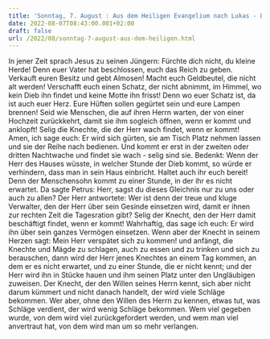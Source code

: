 ```yaml
---
title: 'Sonntag, 7. August : Aus dem Heiligen Evangelium nach Lukas - Lk 12,32-48.'
date: 2022-08-07T08:43:00.001+02:00
draft: false
url: /2022/08/sonntag-7-august-aus-dem-heiligen.html
---
```


In jener Zeit sprach Jesus zu seinen Jüngern: Fürchte dich nicht, du kleine Herde! Denn euer Vater hat beschlossen, euch das Reich zu geben. Verkauft euren Besitz und gebt Almosen! Macht euch Geldbeutel, die nicht alt werden! Verschafft euch einen Schatz, der nicht abnimmt, im Himmel, wo kein Dieb ihn findet und keine Motte ihn frisst! Denn wo euer Schatz ist, da ist auch euer Herz. Eure Hüften sollen gegürtet sein und eure Lampen brennen! Seid wie Menschen, die auf ihren Herrn warten, der von einer Hochzeit zurückkehrt, damit sie ihm sogleich öffnen, wenn er kommt und anklopft! Selig die Knechte, die der Herr wach findet, wenn er kommt! Amen, ich sage euch: Er wird sich gürten, sie am Tisch Platz nehmen lassen und sie der Reihe nach bedienen. Und kommt er erst in der zweiten oder dritten Nachtwache und findet sie wach - selig sind sie. Bedenkt: Wenn der Herr des Hauses wüsste, in welcher Stunde der Dieb kommt, so würde er verhindern, dass man in sein Haus einbricht. Haltet auch ihr euch bereit! Denn der Menschensohn kommt zu einer Stunde, in der ihr es nicht erwartet. Da sagte Petrus: Herr, sagst du dieses Gleichnis nur zu uns oder auch zu allen? Der Herr antwortete: Wer ist denn der treue und kluge Verwalter, den der Herr über sein Gesinde einsetzen wird, damit er ihnen zur rechten Zeit die Tagesration gibt? Selig der Knecht, den der Herr damit beschäftigt findet, wenn er kommt! Wahrhaftig, das sage ich euch: Er wird ihn über sein ganzes Vermögen einsetzen. Wenn aber der Knecht in seinem Herzen sagt: Mein Herr verspätet sich zu kommen! und anfängt, die Knechte und Mägde zu schlagen, auch zu essen und zu trinken und sich zu berauschen, dann wird der Herr jenes Knechtes an einem Tag kommen, an dem er es nicht erwartet, und zu einer Stunde, die er nicht kennt; und der Herr wird ihn in Stücke hauen und ihm seinen Platz unter den Ungläubigen zuweisen. Der Knecht, der den Willen seines Herrn kennt, sich aber nicht darum kümmert und nicht danach handelt, der wird viele Schläge bekommen. Wer aber, ohne den Willen des Herrn zu kennen, etwas tut, was Schläge verdient, der wird wenig Schläge bekommen. Wem viel gegeben wurde, von dem wird viel zurückgefordert werden, und wem man viel anvertraut hat, von dem wird man um so mehr verlangen.